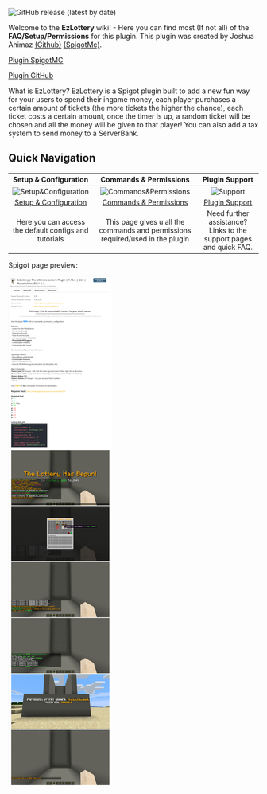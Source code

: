 ![GitHub release (latest by date)](https://img.shields.io/github/v/release/JAhimaz/EzLottery?label=Latest%20Version&style=for-the-badge)

Welcome to the **EzLottery** wiki! - Here you can find most (If not all) of the **FAQ/Setup/Permissions** for this plugin. This plugin was created by Joshua Ahimaz [(Github)](https://github.com/JAhimaz) [(SpigotMc)](https://www.spigotmc.org/members/itsjustdsaw.669026/).

[Plugin SpigotMC](https://www.spigotmc.org/resources/ezlottery-the-ultimate-lottery-plugin-1-16-x-gui-placeholderapi.78365/)

[Plugin GitHub](https://github.com/JAhimaz/EzLottery)

What is EzLottery? EzLottery is a Spigot plugin built to add a new fun way for your users to spend their ingame money, each player purchases a certain amount of tickets (the more tickets the higher the chance), each ticket costs a certain amount, once the timer is up, a random ticket will be chosen and all the money will be given to that player! You can also add a tax system to send money to a ServerBank.

## Quick Navigation
| Setup & Configuration  | Commands & Permissions | Plugin Support |
| :-------------: | :-------------: | :-------------: |
| ![Setup&Configuration](https://raw.githubusercontent.com/wiki/snowplow/snowplow/images/tools.png)  | ![Commands&Permissions](https://raw.githubusercontent.com/wiki/snowplow/snowplow/images/database.png)  | ![Support](https://raw.githubusercontent.com/wiki/snowplow/snowplow/images/help.png)  | 
| [Setup & Configuration](https://github.com/JAhimaz/EzLottery/wiki/Setup-&-Configuration)  | [Commands & Permissions](https://github.com/JAhimaz/EzLottery/wiki/Commands-&-Permissions) | [Plugin Support](https://github.com/JAhimaz/EzLottery/wiki/Plugin-Support) |
| Here you can access the default configs and tutorials  | This page gives u all the commands and permissions required/used in the plugin | Need further assistance? Links to the support pages and quick FAQ. |

Spigot page preview:

![Preview](https://github.com/JAhimaz/EzLottery/blob/master/images/Preview.png)
